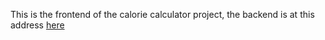 This is the frontend of the calorie calculator project, the backend is at this address [here](https://github.com/Szczgl/calorie_counting_application)
